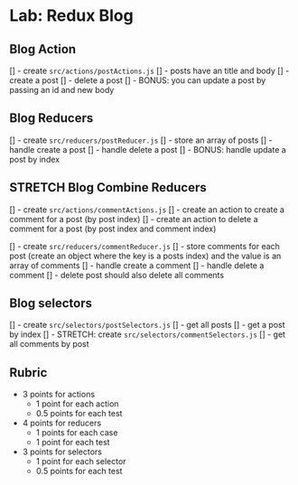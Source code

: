 # Lab: Redux Blog

## Blog Action

[] - create `src/actions/postActions.js`
  [] - posts have an title and body
  [] - create a post
  [] - delete a post
  [] - BONUS: you can update a post by passing an id and new body

## Blog Reducers

[] - create `src/reducers/postReducer.js`
  [] - store an array of posts
  [] - handle create a post
  [] - handle delete a post
  [] - BONUS: handle update a post by index

## STRETCH Blog Combine Reducers

[] - create `src/actions/commentActions.js`
  [] - create an action to create a comment for a post (by post index)
  [] - create an action to delete a comment for a post (by post index and comment index)

[] - create `src/reducers/commentReducer.js`
  [] - store comments for each post (create an object where the key is a posts index) and the value is an array of comments
  [] - handle create a comment
  [] - handle delete a comment
 [] - delete post should also delete all comments

## Blog selectors

[] - create `src/selectors/postSelectors.js`
  [] - get all posts
  [] - get a post by index
[] - STRETCH: create `src/selectors/commentSelectors.js`
  [] - get all comments by post

## Rubric

* 3 points for actions
  * 1 point for each action
  * 0.5 points for each test
* 4 points for reducers
  * 1 points for each case
  * 1 point for each test
* 3 points for selectors
  * 1 point for each selector
  * 0.5 points for each test